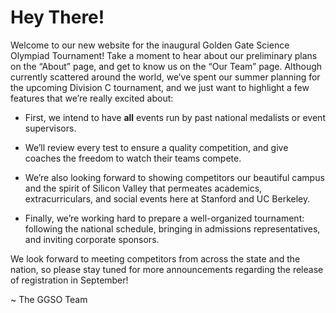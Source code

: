 # Hey There!

Welcome to our new website for the inaugural Golden Gate Science Olympiad Tournament! Take a moment to hear about our preliminary plans on the “About” page, and get to know us on the “Our Team” page. Although currently scattered around the world, we’ve spent our summer planning for the upcoming Division C tournament, and we just want to highlight a few features that we’re really excited about:

* First, we intend to have **all** events run by past national medalists or event supervisors.

* We’ll review every test to ensure a quality competition, and give coaches the freedom to watch their teams compete. 

* We’re also looking forward to showing competitors our beautiful campus and the spirit of Silicon Valley that permeates academics, extracurriculars, and social events here at Stanford and UC Berkeley.

* Finally, we’re working hard to prepare a well-organized tournament: following the national schedule, bringing in admissions representatives, and inviting corporate sponsors.

We look forward to meeting competitors from across the state and the nation, so please stay tuned for more announcements regarding the release of registration in September!

~ The GGSO Team

